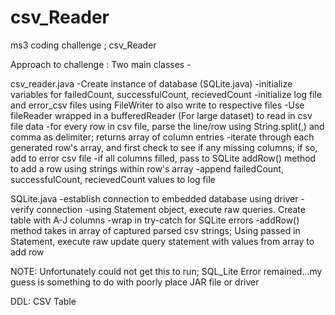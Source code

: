 # csv_Reader
ms3 coding challenge ; csv_Reader


Approach to challenge : 
Two main classes - 

csv_reader.java
-Create instance of database (SQLite.java)
-initialize variables for failedCount, successfulCount, recievedCount
-initialize log file and error_csv files using FileWriter to also write to respective files
-Use fileReader wrapped in a bufferedReader (For large dataset) to read in csv file data
-for every row in csv file, parse the line/row using String.split(,) and comma as delimiter; returns array of column entries
-iterate through each generated row's array, and first check to see if any missing columns; if so, add to error csv file
-if all columns filled, pass to SQLite addRow() method to add a row using strings within row's array
-append failedCount, successfulCount, recievedCount values to log file

SQLite.java
-establish connection to embedded database using driver 
-verify connection 
-using Statement object, execute raw queries. Create table with A-J columns
-wrap in try-catch for SQLite errors
-addRow() method takes in array of captured parsed csv strings; Using passed in Statement, execute raw update query statement
with values from array to add row

NOTE: 
Unfortunately could not get this to run; SQL_Lite Error remained...my guess is something to do with poorly place JAR file or driver 

DDL: 
CSV Table
